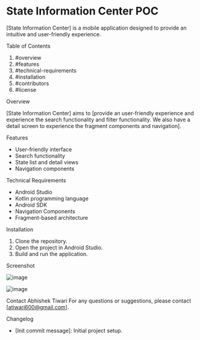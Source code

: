 # State Information Center POC

[State Information Center] is a mobile application designed to provide an intuitive and user-friendly experience.

Table of Contents

1. #overview
2. #features
3. #technical-requirements
4. #installation
5. #contributors
6. #license

Overview

[State Information Center] aims to [provide an user-friendly experience and experience the search functionality and filter functionality. We also have a detail screen to experience the fragment components and navigation].

Features

- User-friendly interface
- Search functionality
- State list and detail views
- Navigation components

Technical Requirements

- Android Studio
- Kotlin programming language
- Android SDK
- Navigation Components
- Fragment-based architecture

Installation

1. Clone the repository.
2. Open the project in Android Studio.
3. Build and run the application.

Screenshot

![image](https://github.com/user-attachments/assets/914b3d75-5572-4ada-9edb-460566823f85)

![image](https://github.com/user-attachments/assets/40114a1d-1dd9-4a9d-a78e-c1d02afa1822)

Contact
Abhishek Tiwari
For any questions or suggestions, please contact [atiwari600@gmail.com].

Changelog
- [Init commit message]: Initial project setup.

